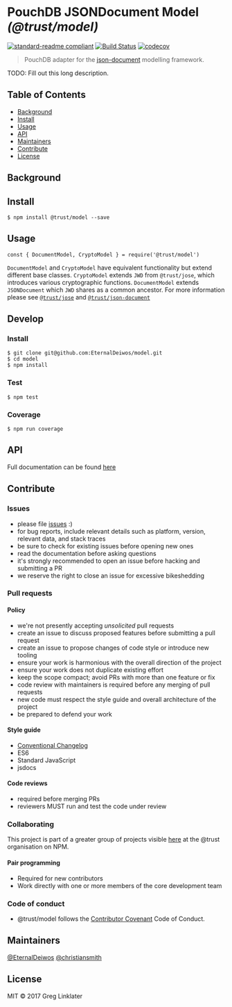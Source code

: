 # PouchDB JSONDocument Model _(@trust/model)_

[![standard-readme compliant](https://img.shields.io/badge/readme%20style-standard-brightgreen.svg?style=flat-square)](https://github.com/RichardLitt/standard-readme)
[![Build Status](https://travis-ci.org/EternalDeiwos/model.svg?branch=master)](https://travis-ci.org/EternalDeiwos/model)
[![codecov](https://codecov.io/gh/EternalDeiwos/model/branch/master/graph/badge.svg)](https://codecov.io/gh/EternalDeiwos/model)

>  PouchDB adapter for the [json-document](https://www.npmjs.com/package/@trust/json-document) modelling framework.

TODO: Fill out this long description.

## Table of Contents

- [Background](#background)
- [Install](#install)
- [Usage](#usage)
- [API](#api)
- [Maintainers](#maintainers)
- [Contribute](#contribute)
- [License](#license)

## Background

## Install

```
$ npm install @trust/model --save
```

## Usage

```
const { DocumentModel, CryptoModel } = require('@trust/model')
```

`DocumentModel` and `CryptoModel` have equivalent functionality but extend different base classes. `CryptoModel` extends `JWD` from `@trust/jose`, which introduces various cryptographic functions. `DocumentModel` extends `JSONDocument` which `JWD` shares as a common ancestor. For more information please see [`@trust/jose`](https://github.com/anvilresearch/jose) and [`@trust/json-document`](https://github.com/anvilresearch/json-document)

## Develop

### Install

```
$ git clone git@github.com:EternalDeiwos/model.git
$ cd model
$ npm install
```

### Test

```
$ npm test
```

### Coverage

```
$ npm run coverage
```

## API

Full documentation can be found [here](https://eternaldeiwos.github.io/model)

## Contribute

### Issues

* please file [issues](https://github.com/EternalDeiwos/model/issues) :)
* for bug reports, include relevant details such as platform, version, relevant data, and stack traces
* be sure to check for existing issues before opening new ones
* read the documentation before asking questions
* it's strongly recommended to open an issue before hacking and submitting a PR
* we reserve the right to close an issue for excessive bikeshedding

### Pull requests

#### Policy

* we're not presently accepting *unsolicited* pull requests
* create an issue to discuss proposed features before submitting a pull request
* create an issue to propose changes of code style or introduce new tooling
* ensure your work is harmonious with the overall direction of the project
* ensure your work does not duplicate existing effort
* keep the scope compact; avoid PRs with more than one feature or fix
* code review with maintainers is required before any merging of pull requests
* new code must respect the style guide and overall architecture of the project
* be prepared to defend your work

#### Style guide

* [Conventional Changelog](https://github.com/bcoe/conventional-changelog-standard/blob/master/convention.md)
* ES6
* Standard JavaScript
* jsdocs

#### Code reviews

* required before merging PRs
* reviewers MUST run and test the code under review

### Collaborating

This project is part of a greater group of projects visible [here](https://www.npmjs.com/org/trust) at the @trust organisation on NPM.

#### Pair programming

* Required for new contributors
* Work directly with one or more members of the core development team

### Code of conduct

* @trust/model follows the [Contributor Covenant](http://contributor-covenant.org/version/1/3/0/) Code of Conduct.

## Maintainers

[@EternalDeiwos](https://github.com/EternalDeiwos)
[@christiansmith](https://github.com/christiansmith)

## License

MIT © 2017 Greg Linklater
